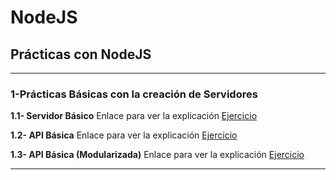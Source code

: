 # NodeJS

## Prácticas con NodeJS

---

### 1-Prácticas Básicas con la creación de Servidores

**1.1- Servidor Básico**
Enlace para ver la explicación [Ejercicio][servidorBasico]

**1.2- API Básica**
Enlace para ver la explicación [Ejercicio][apiBasica]

**1.3- API Básica (Modularizada)**
Enlace para ver la explicación [Ejercicio][apiBasica]

---

[servidorBasico]: https://www.notion.so/Servidor-B-sico-cec11f56b4ec477681c59b735de8c407?pvs=4
[apiBasica]: https://www.notion.so/API-B-sica-cabd7a39709d4c419862c440337aa77b?pvs=4
